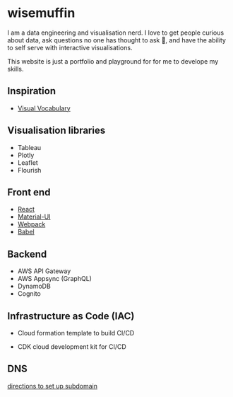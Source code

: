 # wisemuffin

I am a data engineering and visualisation nerd.
I love to get people curious about data, ask questions no one has thought to ask 🚀, and have the ability to self serve with interactive visualisations.

This website is just a portfolio and playground for for me to develope my skills.

## Inspiration

- [Visual Vocabulary](https://github.com/ft-interactive/chart-doctor/blob/master/visual-vocabulary/Visual-vocabulary.pdf)

## Visualisation libraries

- Tableau
- Plotly
- Leaflet
- Flourish

## Front end

- [React](https://reactjs.org/)
- [Material-UI](https://material-ui.com/)
- [Webpack](https://webpack.js.org/)
- [Babel](https://babeljs.io/docs/en)

## Backend

- AWS API Gateway
- AWS Appsync (GraphQL)
- DynamoDB
- Cognito

## Infrastructure as Code (IAC)

- Cloud formation template to build CI/CD

- CDK cloud development kit for CI/CD

## DNS

[directions to set up subdomain](https://dev.to/arswaw/create-a-subdomain-in-amazon-route53-in-2-minutes-3hf0)
